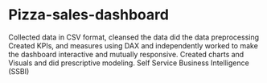 # Pizza-sales-dashboard
Collected data in CSV format, cleansed the data did the data preprocessing 
Created KPIs, and measures using DAX and independently worked to make the dashboard interactive and mutually responsive.
Created charts and Visuals
and did prescriptive modeling.
Self Service Business Intelligence (SSBI)
